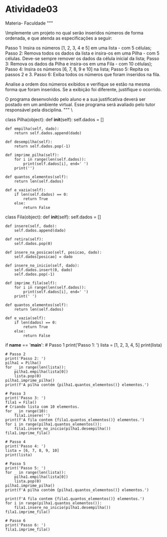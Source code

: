 # Atividade03
Materia- Faculdade 
"""

\\Implemente um projeto no qual serão inseridos números de forma ordenada, e que atenda as especificações a
seguir:

Passo 1: Insira os números [1, 2, 3, 4 e 5] em uma lista - com 5 células;
Passo 2: Remova todos os dados da lista e insira-os em uma Pilha - com 5 células.
    Deve-se sempre remover os dados da célula inicial da lista;
Passo 3: Remova os dados da Pilha e insira-os em uma Fila - com 10 células);
Passo 4: Insira os números [6, 7, 8, 9 e 10] na lista;
Passo 5: Repita os passos 2 e 3.
Passo 6: Exiba todos os números que foram inseridos na fila.

Analise a ordem dos números exibidos e verifique se estão na mesma forma que foram inseridos.
Se a exibição foi diferente, justifique o ocorrido.

O programa desenvolvido pelo aluno e a sua justificativa deverá ser postado em um ambiente virtual.
Esse programa será avaliado pelo tutor responsável pela disciplina.
""" \\


class Pilha(object):
    def __init__(self):
        self.dados = []

    def empilha(self, dado):
        return self.dados.append(dado)

    def desempilha(self):
        return self.dados.pop(-1)

    def imprime_pilha(self):
        for i in range(len(self.dados)):
            print(self.dados[i], end=' ')
        print('')

    def quantos_elementos(self):
        return len(self.dados)

    def e_vazia(self):
        if len(self.dados) == 0:
            return True
        else:
            return False


class Fila(object):
    def __init__(self):
        self.dados = []

    def insere(self, dado):
        self.dados.append(dado)

    def retira(self):
        self.dados.pop(0)

    def insere_na_posicao(self, posicao, dado):
        self.dados[posicao] = dado

    def insere_no_inicio(self, dado):
        self.dados.insert(0, dado)
        self.dados.pop(-1)

    def imprime_fila(self):
        for i in range(len(self.dados)):
            print(self.dados[i], end=' ')
        print(' ')

    def quantos_elementos(self):
        return len(self.dados)

    def e_vazia(self):
        if len(dados) == 0:
            return True
        else:
            return False


if __name__ == '__main__':
    # Passo 1
    print('Passo 1: ')
    lista = [1, 2, 3, 4, 5]
    print(lista)

    # Passo 2
    print('Passo 2: ')
    pilha1 = Pilha()
    for _ in range(len(lista)):
        pilha1.empilha(lista[0])
        lista.pop(0)
    pilha1.imprime_pilha()
    print(f'A pilha contém {pilha1.quantos_elementos()} elementos.')

    # Passo 3
    print('Passo 3: ')
    fila1 = Fila()
    # Criando lista com 10 elementos.
    for _ in range(10):
        fila1.insere('')
    print(f'A fila contem {fila1.quantos_elementos()} elementos.')
    for i in range(pilha1.quantos_elementos()):
        fila1.insere_no_inicio(pilha1.desempilha())
    fila1.imprime_fila()

    # Passo 4
    print('Passo 4: ')
    lista = [6, 7, 8, 9, 10]
    print(lista)

    # Passo 5
    print('Passo 5: ')
    for _ in range(len(lista)):
        pilha1.empilha(lista[0])
        lista.pop(0)
    pilha1.imprime_pilha()
    print(f'A pilha contém {pilha1.quantos_elementos()} elementos.')

    print(f'A fila contem {fila1.quantos_elementos()} elementos.')
    for i in range(pilha1.quantos_elementos()):
        fila1.insere_no_inicio(pilha1.desempilha())
    fila1.imprime_fila()

    # Passo 6
    print('Passo 6: ')
    fila1.imprime_fila()
